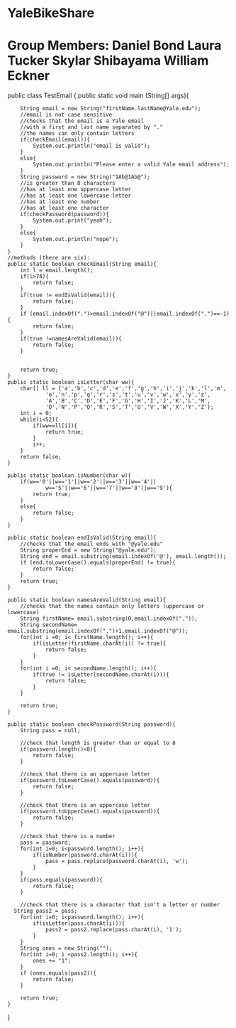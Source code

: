 YaleBikeShare
=============
Group Members:
Daniel Bond 
Laura Tucker
Skylar Shibayama
William Eckner
=============


public class TestEmail {
  public static void main (String[] args){
		
		String email = new String("firstName.lastName@Yale.edu");
		//email is not case sensitive
		//checks that the email is a Yale email 
		//with a first and last name separated by "."
		//the names can only contain letters
		if(checkEmail(email)){
			System.out.println("email is valid");
		}
		else{
			System.out.println("Please enter a valid Yale email address");
		}
		String password = new String("1Ab@1Ab@");
		//is greater than 8 characters
		//has at least one uppercase letter
		//has at least one lowercase letter
		//has at least one number
		//has at least one character
		if(checkPassword(password)){
			System.out.print("yeah");
		}
		else{
			System.out.println("nope");
		}
	}
	//methods (there are six):
	public static boolean checkEmail(String email){
		int l = email.length();
		if(l>74){
			return false;
		}
		if(true != endIsValid(email)){
			return false;
		}
		if (email.indexOf(".")>email.indexOf("@")||email.indexOf(".")==-1){
			return false;
		}
		if(true !=namesAreValid(email)){
			return false;
		}
		
		
		return true;
	}
    public static boolean isLetter(char ww){
    	char[] ll = {'a','b','c','d','e','f','g','h','i','j','k','l','m',
    			'o','n','p','q','r','s','t','u','v','w','x','y','z',
    			'A','B','C','D','E','F','G','H','I','J','K','L','M',
    			'O','N','P','Q','R','S','T','U','V','W','X','Y','Z'};
    	int i = 0;
    	while(i<52){
    		if(ww==ll[i]){
    			return true;
    		}
    		i++;
    	}
    	return false;
    }
    
    public static boolean isNumber(char w){
    	if(w=='0'||w=='1'||w=='2'||w=='3'||w=='4'||
				w=='5'||w=='6'||w=='7'||w=='8'||w=='9'){
    		return true;
    	}
    	else{
    		return false;
    	}
    }
    
    public static boolean endIsValid(String email){
    	//checks that the email ends with "@yale.edu"
		String properEnd = new String("@yale.edu");
		String end = email.substring(email.indexOf('@'), email.length());
		if (end.toLowerCase().equals(properEnd) != true){
			return false;
		}
    	return true;
    }
    
    public static boolean namesAreValid(String email){
    	//checks that the names contain only letters (uppercase or lowercase)
    	String firstName= email.substring(0,email.indexOf("."));
		String secondName= email.substring(email.indexOf(".")+1,email.indexOf("@"));
		for(int i =0; i< firstName.length(); i++){
			if(isLetter(firstName.charAt(i)) != true){
				return false;
			}
		}
		for(int i =0; i< secondName.length(); i++){
			if(true != isLetter(secondName.charAt(i))){
				return false;
			}
		}
    	
    	return true;
    }
    
    public static boolean checkPassword(String password){
    	String pass = null;
    	
    	//check that length is greater than or equal to 8
    	if(password.length()<8){
    		return false;
    	}
    	
    	//check that there is an uppercase letter
    	if(password.toLowerCase().equals(password)){
    		return false;
    	}
    	
    	//check that there is an uppercase letter
    	if(password.toUpperCase().equals(password)){
    		return false;
    	}
    	
    	//check that there is a number
    	pass = password;
    	for(int i=0; i<password.length(); i++){
    		if(isNumber(password.charAt(i))){
    			pass = pass.replace(password.charAt(i), 'w');
    		}
    	}
    	if(pass.equals(password)){
    		return false;
    	}
    	
    	//check that there is a character that isn't a letter or number
      String pass2 = pass;
    	for(int i=0; i<password.length(); i++){
    		if(isLetter(pass.charAt(i))){
    			pass2 = pass2.replace(pass.charAt(i), '1');
    		}
    	}
    	String ones = new String("");
    	for(int i=0; i <pass2.length(); i++){
    		ones += "1";
    	}
    	if (ones.equals(pass2)){
    		return false;
    	}
    	
    	return true;
    }

}
